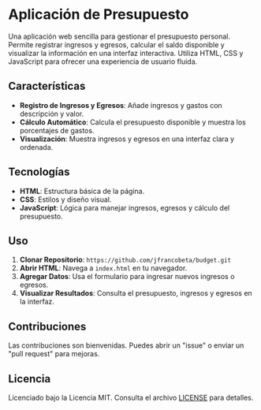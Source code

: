 # Aplicación de Presupuesto

Una aplicación web sencilla para gestionar el presupuesto personal. Permite registrar ingresos y egresos, calcular el saldo disponible y visualizar la información en una interfaz interactiva. Utiliza HTML, CSS y JavaScript para ofrecer una experiencia de usuario fluida.

## Características

- **Registro de Ingresos y Egresos**: Añade ingresos y gastos con descripción y valor.
- **Cálculo Automático**: Calcula el presupuesto disponible y muestra los porcentajes de gastos.
- **Visualización**: Muestra ingresos y egresos en una interfaz clara y ordenada.

## Tecnologías

- **HTML**: Estructura básica de la página.
- **CSS**: Estilos y diseño visual.
- **JavaScript**: Lógica para manejar ingresos, egresos y cálculo del presupuesto.

## Uso

1. **Clonar Repositorio**: `https://github.com/jfrancobeta/budget.git`
2. **Abrir HTML**: Navega a `index.html` en tu navegador.
3. **Agregar Datos**: Usa el formulario para ingresar nuevos ingresos o egresos.
4. **Visualizar Resultados**: Consulta el presupuesto, ingresos y egresos en la interfaz.

## Contribuciones

Las contribuciones son bienvenidas. Puedes abrir un "issue" o enviar un "pull request" para mejoras.

## Licencia

Licenciado bajo la Licencia MIT. Consulta el archivo [LICENSE](LICENSE) para detalles.
